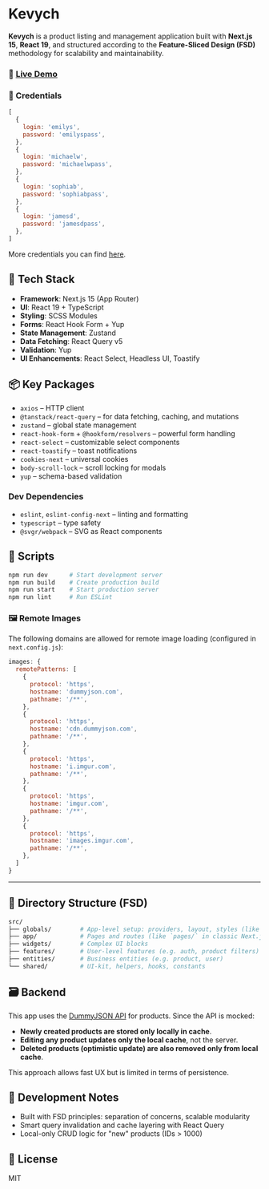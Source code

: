 # Kevych

**Kevych** is a product listing and management application built with **Next.js 15**, **React 19**, and structured according to the **Feature-Sliced Design (FSD)** methodology for scalability and maintainability.

### 🔗 [Live Demo](https://kevych.vercel.app/)

### 🔑 Credentials

```js
[
  {
    login: 'emilys',
    password: 'emilyspass',
  },
  {
    login: 'michaelw',
    password: 'michaelwpass',
  },
  {
    login: 'sophiab',
    password: 'sophiabpass',
  },
  {
    login: 'jamesd',
    password: 'jamesdpass',
  },
]
```

More credentials you can find [here](https://dummyjson.com/users).

## 🚀 Tech Stack

* **Framework**: Next.js 15 (App Router)
* **UI**: React 19 + TypeScript
* **Styling**: SCSS Modules
* **Forms**: React Hook Form + Yup
* **State Management**: Zustand
* **Data Fetching**: React Query v5
* **Validation**: Yup
* **UI Enhancements**: React Select, Headless UI, Toastify

## 📦 Key Packages

* `axios` – HTTP client
* `@tanstack/react-query` – for data fetching, caching, and mutations
* `zustand` – global state management
* `react-hook-form` + `@hookform/resolvers` – powerful form handling
* `react-select` – customizable select components
* `react-toastify` – toast notifications
* `cookies-next` – universal cookies
* `body-scroll-lock` – scroll locking for modals
* `yup` – schema-based validation

### Dev Dependencies

* `eslint`, `eslint-config-next` – linting and formatting
* `typescript` – type safety
* `@svgr/webpack` – SVG as React components

## 📜 Scripts

```bash
npm run dev      # Start development server
npm run build    # Create production build
npm run start    # Start production server
npm run lint     # Run ESLint
```

### 🖼️ Remote Images

The following domains are allowed for remote image loading (configured in `next.config.js`):

```js
images: {
  remotePatterns: [
    {
      protocol: 'https',
      hostname: 'dummyjson.com',
      pathname: '/**',
    },
    {
      protocol: 'https',
      hostname: 'cdn.dummyjson.com',
      pathname: '/**',
    },
    {
      protocol: 'https',
      hostname: 'i.imgur.com',
      pathname: '/**',
    },
    {
      protocol: 'https',
      hostname: 'imgur.com',
      pathname: '/**',
    },
    {
      protocol: 'https',
      hostname: 'images.imgur.com',
      pathname: '/**',
    },
  ]
}
```

---

## 📁 Directory Structure (FSD)

```bash
src/
├── globals/        # App-level setup: providers, layout, styles (like `app/` in Next.js)
├── app/            # Pages and routes (like `pages/` in classic Next.js)
├── widgets/        # Complex UI blocks
├── features/       # User-level features (e.g. auth, product filters)
├── entities/       # Business entities (e.g. product, user)
└── shared/         # UI-kit, helpers, hooks, constants
```

## 🗃️ Backend

This app uses the [DummyJSON API](https://dummyjson.com/) for products. Since the API is mocked:

* **Newly created products are stored only locally in cache**.
* **Editing any product updates only the local cache**, not the server.
* **Deleted products (optimistic update) are also removed only from local cache**.

This approach allows fast UX but is limited in terms of persistence.

## 🧪 Development Notes

* Built with FSD principles: separation of concerns, scalable modularity
* Smart query invalidation and cache layering with React Query
* Local-only CRUD logic for "new" products (IDs > 1000)

## 📎 License

MIT
